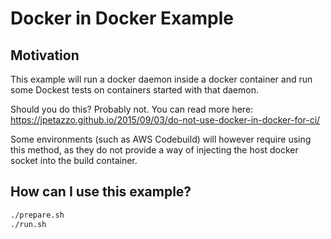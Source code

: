 # Docker in Docker Example

## Motivation

This example will run a docker daemon inside a docker container and run some Dockest tests on containers started with that daemon.

Should you do this? Probably not. You can read more here: https://jpetazzo.github.io/2015/09/03/do-not-use-docker-in-docker-for-ci/

Some environments (such as AWS Codebuild) will however require using this method, as they do not provide a way of injecting the host docker socket into the build container.

## How can I use this example?

```bash
./prepare.sh
./run.sh
```
